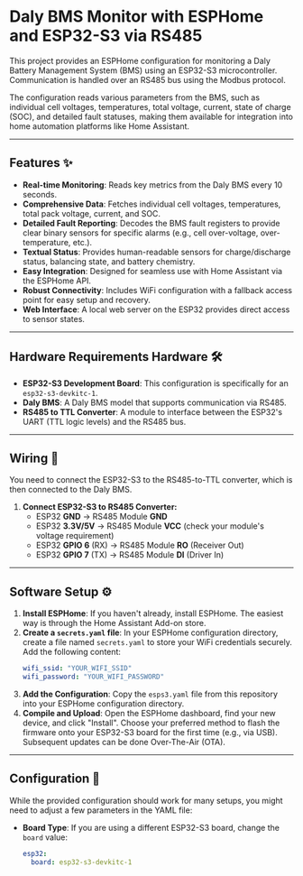 # Daly BMS Monitor with ESPHome and ESP32-S3 via RS485

This project provides an ESPHome configuration for monitoring a Daly Battery Management System (BMS) using an ESP32-S3 microcontroller. Communication is handled over an RS485 bus using the Modbus protocol.

The configuration reads various parameters from the BMS, such as individual cell voltages, temperatures, total voltage, current, state of charge (SOC), and detailed fault statuses, making them available for integration into home automation platforms like Home Assistant.

---

## Features ✨

- **Real-time Monitoring**: Reads key metrics from the Daly BMS every 10 seconds.
- **Comprehensive Data**: Fetches individual cell voltages, temperatures, total pack voltage, current, and SOC.
- **Detailed Fault Reporting**: Decodes the BMS fault registers to provide clear binary sensors for specific alarms (e.g., cell over-voltage, over-temperature, etc.).
- **Textual Status**: Provides human-readable sensors for charge/discharge status, balancing state, and battery chemistry.
- **Easy Integration**: Designed for seamless use with Home Assistant via the ESPHome API.
- **Robust Connectivity**: Includes WiFi configuration with a fallback access point for easy setup and recovery.
- **Web Interface**: A local web server on the ESP32 provides direct access to sensor states.

---

## Hardware Requirements Hardware 🛠️

- **ESP32-S3 Development Board**: This configuration is specifically for an `esp32-s3-devkitc-1`.
- **Daly BMS**: A Daly BMS model that supports communication via RS485.
- **RS485 to TTL Converter**: A module to interface between the ESP32's UART (TTL logic levels) and the RS485 bus. 

---

## Wiring 🔌

You need to connect the ESP32-S3 to the RS485-to-TTL converter, which is then connected to the Daly BMS.

1.  **Connect ESP32-S3 to RS485 Converter:**
    -   ESP32 **GND** → RS485 Module **GND**
    -   ESP32 **3.3V/5V** → RS485 Module **VCC** (check your module's voltage requirement)
    -   ESP32 **GPIO 6** (RX) → RS485 Module **RO** (Receiver Out)
    -   ESP32 **GPIO 7** (TX) → RS485 Module **DI** (Driver In)



---

## Software Setup ⚙️

1.  **Install ESPHome**: If you haven't already, install ESPHome. The easiest way is through the Home Assistant Add-on store.
2.  **Create a `secrets.yaml` file**: In your ESPHome configuration directory, create a file named `secrets.yaml` to store your WiFi credentials securely. Add the following content:
    ```yaml
    wifi_ssid: "YOUR_WIFI_SSID"
    wifi_password: "YOUR_WIFI_PASSWORD"
    ```
3.  **Add the Configuration**: Copy the `esps3.yaml` file from this repository into your ESPHome configuration directory.
4.  **Compile and Upload**: Open the ESPHome dashboard, find your new device, and click "Install". Choose your preferred method to flash the firmware onto your ESP32-S3 board for the first time (e.g., via USB). Subsequent updates can be done Over-The-Air (OTA).

---

## Configuration 🔧

While the provided configuration should work for many setups, you might need to adjust a few parameters in the YAML file:

- **Board Type**: If you are using a different ESP32-S3 board, change the `board` value:
  ```yaml
  esp32:
    board: esp32-s3-devkitc-1
